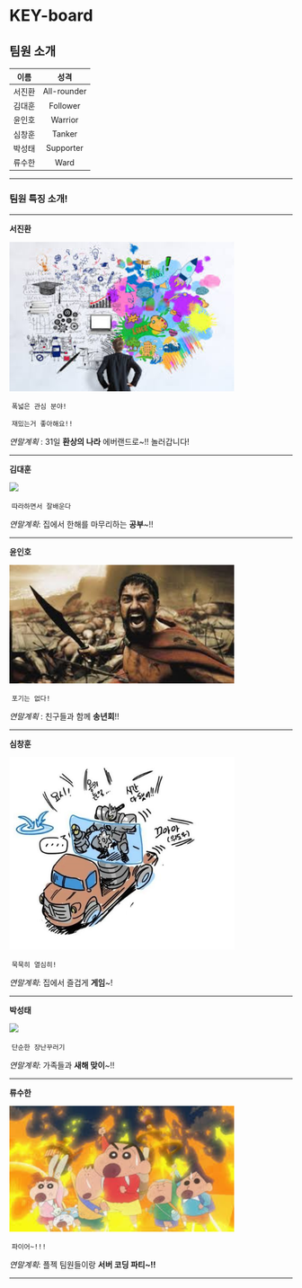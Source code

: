 # KEY-board



## 팀원 소개

|  이름  |    성격     |
| :----: | :---------: |
| 서진환 | All-rounder |
| 김대훈 |  Follower   |
| 윤인호 |   Warrior   |
| 심창훈 |   Tanker    |
| 박성태 |  Supporter  |
| 류수한 |    Ward     |

---



### 팀원  특징 소개!

---

**서진환**

<img src="../img/download_JPG.jpeg" width="400px" />

​								     `폭넓은 관심 분야!`

​								   `재밌는거 좋아해요!!`

*연말계획* : 31일 **환상의 나라** 에버랜드로~!! 놀러갑니다!

---

**김대훈**

<img src="../img/shutterstock_120767839.jpg" width="400px" />

​						    	        `따라하면서 잘배운다`	

*연말계획*: 집에서 한해를 마무리하는 **공부**~!!

---

**윤인호**

<img src="../img/download_1.jpeg" width="400px" />

​									`포기는 없다!`

*연말계획* : 친구들과 함께 **송년회**!!

---

**심창훈**

<img src="../img/download_PNG.png" width="400px" />

​							`묵묵히 열심히!`

*연말계획*: 집에서 즐겁게 **게임**~!



---

**박성태**

<img src="../img/1259993850FE392803.jpeg" width="400px" />

​									`단순한 장난꾸러기`

*연말계획*: 가족들과 **새해 맞이**~!! 

---

**류수한**

<img src="../img/download_2.jpeg" width="400px" />

​								 	`파이어~!!!`

*연말계획*: 플젝 팀원들이랑 **서버 코딩 파티~!!**

---

